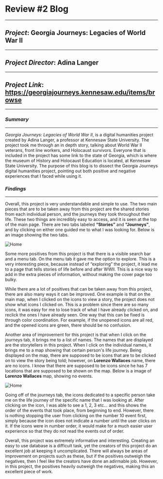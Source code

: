 # Review #2 Blog 

---

## _Project_: Georgia Journeys: Legacies of World War II

---

## _Project Director_: Adina Langer

---

## _Project Link_: https://georgiajourneys.kennesaw.edu/items/browse

---

### _Summary_
---

_Georgia Journeys: Legacies of World War II_, is a digital humanities project created by Adina Langer, a professor at Kennesaw State University. The project took me through an in depth story, talking about World War II veterans, front line workers, and Holocaust survivors. Everyone that is included in the project has some link to the state of Georgia, which is where the museum of History and Holocaust Education is located, at Kennesaw State University. The purpose of this blog is to dissect the Georgia Journeys digital humanities project, pointing out both positive and negative experiences that I faced while using it. 


### _Findings_ 
---

Overall, this project is very understandable and simple to use. The two main pieces that are to be taken away from this project are the shared stories from each individual person, and the journeys they took throughout their life. These two things are incredibly easy to access, and it is seen at the top of the main page. There are two tabs labeled **“Stories”** and **“Journeys”**, and by clicking on either one guided me to what I was looking for. Below is an image showing the two tabs. 

![Home](https://colinmcmunn.github.io/colins-blog-/images/map3.png)

Some more positives from this project is that there is a visible search bar and a menu tab. On the menu tab it gave me the option to explore. This is a very interesting piece, because instead of “exploring” the project, it lead me to a page that tells stories of life before and after WWII. This is a nice way to add in the extra pieces of information, without making the cover page too bulky. 

While there are a lot of positives that can be taken away from this project, there are also many ways it can be improved. One example is that on the main map, when I clicked on the icons to view a story, the project does not show what icons I clicked on. This is a problem since there are so many icons, it was easy for me to lose track of what I have already clicked on, and reclick the ones I have already seen. One way that this can be fixed is through color coordination. For example, if the unopened icons are all red, and the opened icons are green, there should be no confusion.  

Another area of improvement for this project is that when I click on the journeys tab, it brings me to a list of names. The names that are displayed are the storytellers in this project. When I click on the individual names, it brings me to a map showing that certain person's life journey. Being displayed on the map, there are supposed to be icons that are to be clicked on to view the story being told; however, on **Lorenzo Wallaces** name, there are no icons. I know that there are supposed to be icons since he has 7 locations that are supposed to be shown on the map. Below is a image of **Lorenzo Wallaces** map, showing no events.

![Home](https://colinmcmunn.github.io/colins-blog-/images/map4.png)

Going off of the journeys tab, the icons dedicated to a specific person take me on the life journey of the specific name that I was looking at. After clicking on the icon, I was able to see a 1, 2, 3 etc… and this shows the order of the events that took place, from beginning to end. However, there is nothing stopping the user from clicking on the number 10 event first, simply because the icon does not indicate a number until the user clicks on it. If the icons were in number order, it would make for a much easier user experience so that they do not read the events out of order. 

Overall, this project was extremely informative and interesting. Creating an easy to use database is a difficult task, yet the creators of this project do an excellent job at keeping it uncomplicated. There will always be areas of improvement on projects such as these, but if the positives outweigh the negatives, then I feel like the creators have done an adirmable job. However, in this project, the positives heavily outweigh the negatives, making this an excellent piece of work.


